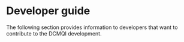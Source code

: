 # Developer guide

The following section provides information to developers that want to contribute to the DCMQI development.

